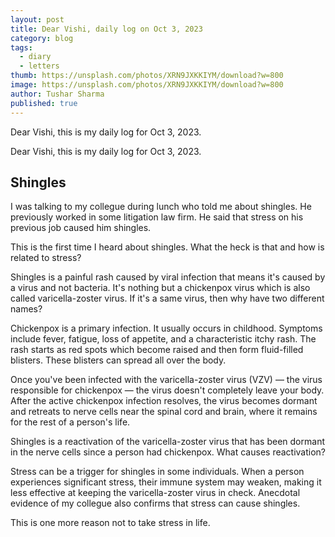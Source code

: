 ```yaml
---
layout: post
title: Dear Vishi, daily log on Oct 3, 2023
category: blog
tags:
  - diary
  - letters
thumb: https://unsplash.com/photos/XRN9JXKKIYM/download?w=800
image: https://unsplash.com/photos/XRN9JXKKIYM/download?w=800
author: Tushar Sharma
published: true
---
```


Dear Vishi, this is my daily log for Oct 3, 2023.<!-- truncate_here -->

Dear Vishi, this is my daily log for Oct 3, 2023.

## Shingles

I was talking to my collegue during lunch who told me about shingles. He previously worked in some litigation law firm. He said that stress on his previous job caused him shingles. 

This is the first time I heard about shingles. What the heck is that and how is related to stress? 

Shingles is a painful rash caused by viral infection that means it's caused by a virus and not bacteria. It's nothing but a chickenpox virus which is also called varicella-zoster virus. If it's a same virus, then why have two different names?

Chickenpox is a primary infection. It usually occurs in childhood. Symptoms include fever, fatigue, loss of appetite, and a characteristic itchy rash. The rash starts as red spots which become raised and then form fluid-filled blisters. These blisters can spread all over the body. 

Once you've been infected with the varicella-zoster virus (VZV) — the virus responsible for chickenpox — the virus doesn't completely leave your body. After the active chickenpox infection resolves, the virus becomes dormant and retreats to nerve cells near the spinal cord and brain, where it remains for the rest of a person's life.


Shingles is a reactivation of the varicella-zoster virus that has been dormant in the nerve cells since a person had chickenpox. What causes reactivation?

Stress can be a trigger for shingles in some individuals. When a person experiences significant stress, their immune system may weaken, making it less effective at keeping the varicella-zoster virus in check. Anecdotal evidence of my collegue also confirms that stress can cause shingles.

This is one more reason not to take stress in life.